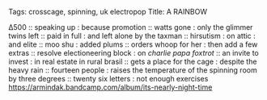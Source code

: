 Tags: crosscage, spinning, uk electropop
Title: A RAINBOW
  
∆500 :: speaking up : because promotion :: watts gone : only the glimmer twins left :: paid in full : and left alone by the taxman :: hirsutism : on attic : and elite :: moo shu : added plums :: orders whoop for her : then add a few extras :: resolve electioneering block : on _charlie papa foxtrot_ :: an invite to invest : in real estate in rural brasil :: gets a place for the cage : despite the heavy rain :: fourteen people : raises the temperature of the spinning room by three degrees :: twenty six letters : not enough exercises  
https://armindak.bandcamp.com/album/its-nearly-night-time  
